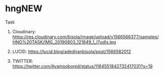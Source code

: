 # hngNEW
Task 
1. Cloudinary:  https://res.cloudinary.com/bisola/image/upload/v1566566377/samples/HNG%20TASK/IMG_20190803_121849_1_l7udls.jpg

2. LUCID:   https://lucid.blog/adediranbisola/post/1566582012

3. TWITTER:  https://twitter.com/Ayamsobored/status/1164551842732417031?s=19
